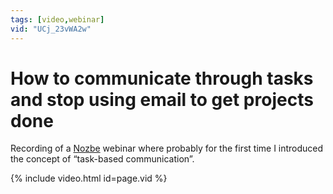 ```yaml
---
tags: [video,webinar]
vid: "UCj_23vWA2w"
---
```


# How to communicate through tasks and stop using email to get projects done

Recording of a [Nozbe][n] webinar where probably for the first time I introduced the concept of “task-based communication”.

{% include video.html id=page.vid %}

<!--More-->


[n]: https://nozbe.com/